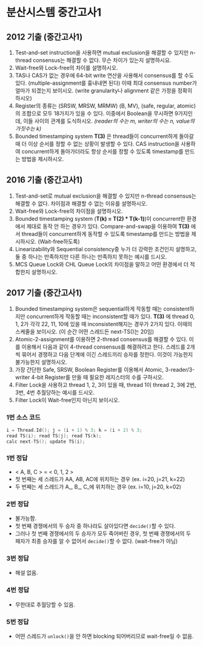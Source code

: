 # 분산시스템 중간고사1

## 2012 기출 (중간고사1)
1. Test-and-set instruction을 사용하면 mutual exclusion을 해결할 수 있지만 n-thread consensus는 해결할 수 없다. 무슨 차이가 있는지 설명하시요.
1. Wait-free와 Lock-free의 차이를 설명하시오.
1. TAS나 CAS가 없는 경우에 64-bit write 연산을 사용해서 consensus를 할 수도 있다. (multiple-assignment를 흉내내면 된다) 이때 최대 consensus number가 얼마가 되겠는지 보이시오. (write granularity나 alignment 같은 가정을 정확히 하시오)
1. Register의 종류는 (SRSW, MRSW, MRMW) (B, MV), (safe, regular, atomic)의 조합으로 모두 18가지가 있을 수 있다. 이중에서 Boolean을 무시하면 9가지인데, 이들 사이의 관계를 도식하시오. *(reader의 수는 m, writer의 수는 n, value의 가짓수는 k)*
1. Bounded timestamping system **T(3)** 은 thread들이 concurrent하게 돌아갈 때 더 이상 순서를 정할 수 없는 상황이 발생할 수 있다. CAS instruction을 사용하여 concurrent하게 돌아가더라도 항상 순서를 정할 수 있도록 timestamp를 만드는 방법을 제시하시오.

## 2016 기출 (중간고사1)
1. Test-and-set로 mutual exclusion을 해결할 수 있지만 n-thread consensus는 해결할 수 없다. 차이점과 해결할 수 없는 이유를 설명하시오.
1. Wait-free와 Lock-free의 차이점을 설명하시오.
1. Bounded timestamping system (**T(k) = T(2) * T(k-1)**)이 concurrent한 환경에서 제대로 동작 안 하는 경우가 있다. Compare-and-swap을 이용하여 **T(3)** 에서 thread들이 concurrent하게 동작할 수 있도록 timestamp를 만드는 방법을 제시하시오. (Wait-free하도록)
1. Linearizability와 Sequential consistency중 누가 더 강력한 조건인지 설명하고, 둘 중 하나는 만족하지만 다른 하나는 만족하지 못하는 예시를 드시오.
1. MCS Queue Lock와 CHL Queue Lock의 차이점을 말하고 어떤 환경에서 더 적합한지 설명하시오.

## 2017 기출 (중간고사1)
1. Bounded timestamping system은 sequential하게 작동할 때는 consistent하지만 concurrent하게 작동할 때는 inconsistent할 때가 있다. **T(3)** 에 thread 0, 1, 2가 각각 22, 11, 10에 있을 때 inconsistent해지는 경우가 2가지 있다. 이때의 스케줄을 보이시오. (이 순간 어떤 스레드든 next-TS()는 20임)
1. Atomic-2-assignment를 이용하면 2-thread consensus를 해결할 수 있다. 이를 이용해서 다음과 같이 4-thread consensus를 해결하려고 한다. 스레드를 2개씩 묶어서 경쟁하고 다음 단계에 이긴 스레드끼리 승자를 정한다. 이것이 가능한지 불가능한지 설명하시오.
1. 가장 간단한 Safe, SRSW, Boolean Register를 이용해서 Atomic, 3-reader/3-writer 4-bit Register를 만들 때 필요한 레지스터의 수를 구하시오.
1. Filter Lock을 사용하고 thread 1, 2, 3이 있을 때, thread 1이 thread 2, 3에 2번, 3번, 4번 추월당하는 예시를 드시오.
1. Filter Lock이 Wait-free인지 아닌지 보이시오.

### 1번 소스 코드
``` C
i = Thread.Id(); j = (i + 1) % 3; k = (i + 2) % 3;
read TS(i); read TS(j); read TS(k);
calc next-TS(); update TS(i);
```

### 1번 정답
* \< A, B, C \> = \< 0, 1, 2 \>
* 첫 번째는 세 스레드가 AA, AB, AC에 위치하는 경우 (ex. i=20, j=21, k=22)
* 두 번째는 세 스레드가 A\_, B\_, C\_에 위치하는 경우 (ex. i=10, j=20, k=02)

### 2번 정답
* 불가능함.
* 첫 번째 경쟁에서의 두 승자 중 하나라도 살아있다면 `decide()`할 수 있다.
* 그러나 첫 번째 경쟁에서의 두 승자가 모두 죽어버린 경우, 첫 번째 경쟁에서의 두 패자가 최종 승자를 알 수 없어서 `decide()`할 수 없다. (wait-free가 아님)

### 3번 정답
* 해설 없음.

### 4번 정답
* 무한대로 추월당할 수 있음.

### 5번 정답
* 어떤 스레드가 `unlock()`을 안 하면 blocking 되어버리므로 wait-free일 수 없음.
